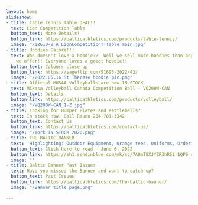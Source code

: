 ```yaml
---
layout: home
slideshow:
- title: Table Tennis Table DEAL!!
  text: Lion Competition Table
  button_text: More Details!
  button_link: https://balticathletics.com/products/table-tennis/
  image: "/12610-8_A_LionCompetitionTTTable_main.jpg"
- title: Hoodies Galore!!!
  text: Who doesn't love a hoodie??  Well we sell more hoodies than any other garment
    we offer!! Everyone loves a great hoodie!!
  button_text: Colours close up
  button_link: https://sageflip.com/51695-2022/42/
  image: "/2022.05.16 St Therese hoodie pic.png"
- title: Official MHSAA Volleyballs are now IN STOCK
  text: Mikasa Volleyball Canada Competition Ball - VQ200W-CAN
  button_text: Details
  button_link: https://balticathletics.com/products/volleyball/
  image: "/VQ200W-CAN_1-Z.jpg"
- title: Looking for Bumper Plates and Kettlebells?
  text: In stock now. Call Rauno 204-781-3342
  button_text: Contact Us
  button_link: https://balticathletics.com/contact-us/
  image: "/York IN STOCK 2020.png"
- title: THE BALTIC BANNER
  text: 'Highlighting: Outdoor Equipment, Orange tees, Uniforms, Ordering for Fall'
  button_text: Click here to read - June 6, 2022
  button_link: https://sh1.sendinblue.com/mk/sc/7A8mTEXJYZR3hR5ir1QP6_uwLvzGxRNzhJ_IGwYxU5QtHZkSbAA_0T1qKNtA0akesBYq8XenoaFYZhQoshACDXlGH4SD8w
  image: ''
- title: Baltic Banner Past Issues
  text: Have you missed the Banner and want to catch up?
  button_text: Past Issues
  button_link: https://balticathletics.com/the-baltic-banner/
  image: "/Banner title page.png"

---
```

